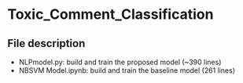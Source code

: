 # Toxic_Comment_Classification

## File description
- NLPmodel.py: build and train the proposed model (~390 lines)
- NBSVM Model.ipynb: build and train the baseline model (261 lines)
